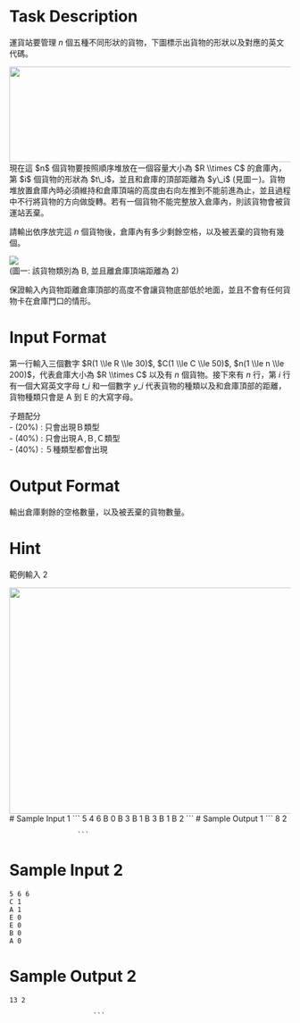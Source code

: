 # Task Description
運貨站要管理 $n$ 個五種不同形狀的貨物，下圖標示出貨物的形狀以及對應的英文代碼。  

<img src="./ShowImage_id_2496" height="171" width="515" />  
現在這 $n$ 個貨物要按照順序堆放在一個容量大小為 $R \\times C$ 的倉庫內，第 $i$ 個貨物的形狀為 $t\_i$，並且和倉庫的頂部距離為 $y\_i$ (見圖ㄧ)。貨物堆放置倉庫內時必須維持和倉庫頂端的高度由右向左推到不能前進為止，並且過程中不行將貨物的方向做旋轉。若有一個貨物不能完整放入倉庫內，則該貨物會被貨運站丟棄。  

請輸出依序放完這 $n$ 個貨物後，倉庫內有多少剩餘空格，以及被丟棄的貨物有幾個。  

![](./ShowImage_id_2505)  
(圖一: 該貨物類別為 B, 並且離倉庫頂端距離為 2)  

保證輸入內貨物距離倉庫頂部的高度不會讓貨物底部低於地面，並且不會有任何貨物卡在倉庫門口的情形。
# Input Format
第一行輸入三個數字 $R(1 \\le R \\le 30)$, $C(1 \\le C \\le 50)$, $n(1 \\le n \\le 200)$，代表倉庫大小為 $R \\times C$ 以及有 $n$ 個貨物。接下來有 $n$ 行，第 $i$ 行有一個大寫英文字母 $t\_i$ 和一個數字 $y\_i$ 代表貨物的種類以及和倉庫頂部的距離，貨物種類只會是 A 到 E 的大寫字母。  

子題配分  
\- (20%) : 只會出現Ｂ類型  
\- (40%) : 只會出現Ａ,Ｂ,Ｃ類型  
\- (40%) : ５種類型都會出現
# Output Format
輸出倉庫剩餘的空格數量，以及被丟棄的貨物數量。
# Hint
範例輸入 2

<img alt="" src="./ShowImage_id_2503" height="405" width="720" />
# Sample Input 1
```
5 4 6
B 0
B 3
B 1
B 3
B 1
B 2
```
# Sample Output 1
```
8 2

                     ```
# Sample Input 2
```
5 6 6
C 1
A 1
E 0
E 0
B 0
A 0
```
# Sample Output 2
```
13 2

                     ```

